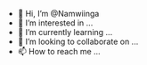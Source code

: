 - 👋 Hi, I’m @Namwiinga
- 👀 I’m interested in ...
- 🌱 I’m currently learning ...
- 💞️ I’m looking to collaborate on ...
- 📫 How to reach me ...

<!---
Namwiinga/Namwiinga is a ✨ special ✨ repository because its `README.md` (this file) appears on your GitHub profile.
You can click the Preview link to take a look at your changes.
--->
